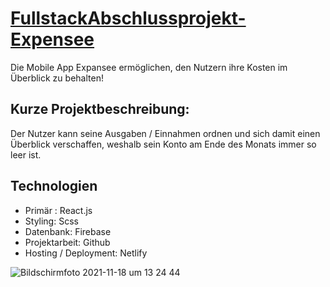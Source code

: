 # [FullstackAbschlussprojekt- Expensee](https://expensees.netlify.app/)


Die Mobile App Expansee ermöglichen, den Nutzern ihre Kosten im Überblick zu behalten!

##  Kurze Projektbeschreibung:
Der Nutzer kann seine Ausgaben / Einnahmen ordnen und sich damit einen Überblick verschaffen, weshalb sein Konto am Ende des Monats immer so leer ist.

## Technologien
- Primär : React.js
- Styling: Scss
- Datenbank: Firebase
- Projektarbeit: Github
- Hosting / Deployment: Netlify



![Bildschirmfoto 2021-11-18 um 13 24 44](https://user-images.githubusercontent.com/79414990/142415261-72abcb37-7389-42a2-8d11-3d73946f1b3a.png)


